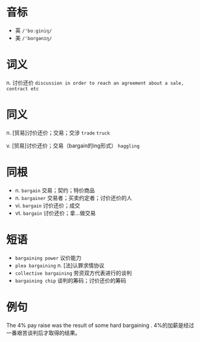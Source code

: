 # 音标

- 英 `/'bɑːginiŋ/`
- 美 `/'bɑrgənɪŋ/`

# 词义

n. 讨价还价
`discussion in order to reach an agreement about a sale, contract etc`

# 同义

n. [贸易]讨价还价；交易；交涉
`trade` `truck`

v. [贸易]讨价还价；交易（bargain的ing形式）
`haggling`

# 同根

- n. `bargain` 交易；契约；特价商品
- n. `bargainer` 交易者；买卖约定者；讨价还价的人
- vi. `bargain` 讨价还价；成交
- vt. `bargain` 讨价还价；拿…做交易

# 短语

- `bargaining power` 议价能力
- `plea bargaining` n. [法]认罪求情协议
- `collective bargaining` 劳资双方代表进行的谈判
- `bargaining chip` 谈判的筹码；讨价还价的筹码

# 例句

The 4% pay raise was the result of some hard bargaining .
4%的加薪是经过一番艰苦谈判后才取得的结果。


